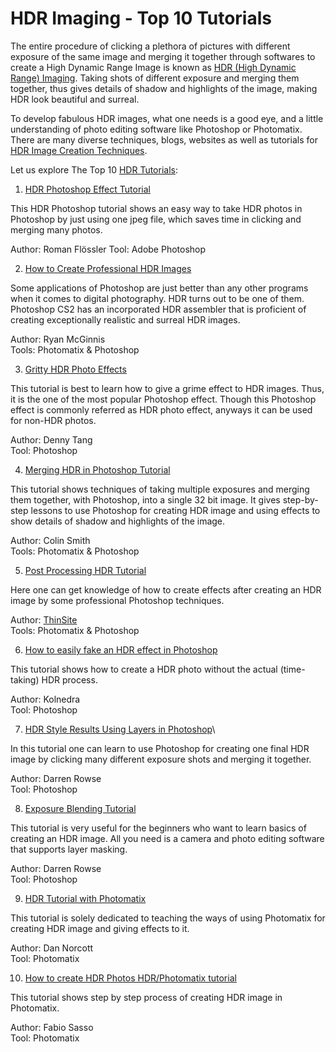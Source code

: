 # HDR Imaging - Top 10 Tutorials

The entire procedure of clicking a plethora of pictures with different exposure of the same image and merging it together through softwares to create a High Dynamic Range Image is known as <a href="http://en.wikipedia.org/wiki/High_dynamic_range_imaging">HDR (High Dynamic Range) Imaging</a>. Taking shots of different exposure and merging them together, thus gives details of shadow and highlights of the image, making HDR look beautiful and surreal. 

To develop fabulous HDR images, what one needs is a good eye, and a little understanding of photo editing software like Photoshop or Photomatix. There are many diverse techniques, blogs, websites as well as tutorials for <a href="/2010/hdr-imaging-some-common-creation-techniques/">HDR Image Creation Techniques</a>. 

Let us explore The Top 10 <a href="http://www.stuckincustoms.com/hdr-tutorial/">HDR Tutorials</a>:

1. <a href="http://www.nill.cz/index.php?set=tu1">HDR Photoshop Effect Tutorial</a>

This HDR Photoshop tutorial shows an easy way to take HDR photos in Photoshop by just using one jpeg file, which saves time in clicking and merging many photos. 

Author: Roman Flössler
Tool: Adobe Photoshop

2. <a href="http://backingwinds.blogspot.com/2006/10/how-to-create-professional-hdr-images.html">How to Create Professional HDR Images</a>

Some applications of Photoshop are just better than any other programs when it comes to digital photography. HDR turns out to be one of them. Photoshop CS2 has an incorporated HDR assembler that is proficient of creating exceptionally realistic and surreal HDR images.

Author: Ryan McGinnis\
Tools: Photomatix & Photoshop

3. <a href="http://photoshoptutorials.ws/photoshop-tutorials/photo-effects/gritty-hdr.html">Gritty HDR Photo Effects</a>

This tutorial is best to learn how to give a grime effect to HDR images. Thus, it is the one of the most popular Photoshop effect. Though this Photoshop effect is commonly referred as HDR photo effect, anyways it can be used for non-HDR photos.

Author: Denny Tang\
Tool: Photoshop

4. <a href="http://www.photoshopcafe.com/tutorials/HDR_ps/hdr-ps.htm">Merging HDR in Photoshop Tutorial</a>

This tutorial shows techniques of taking multiple exposures and merging them together, with Photoshop, into a single 32 bit image. It gives step-by-step lessons to use Photoshop for creating HDR image and using effects to show details of shadow and highlights of the image. 

Author: Colin Smith\
Tools: Photomatix & Photoshop

5. <a href="http://www.thinsite.net/tutorials/?p=6">Post Processing HDR Tutorial</a>

Here one can get knowledge of how to create effects after creating an HDR image by some professional Photoshop techniques.

Author: <a href="http://www.thinsite.net/photoblog/">ThinSite</a>\
Tools: Photomatix & Photoshop

6. <a href="http://www.flickr.com/photos/kolnedra/2257529395/">How to easily fake an HDR effect in Photoshop</a>

This tutorial shows how to create a HDR photo without the actual (time-taking) HDR process.

Author: Kolnedra\
Tool: Photoshop

7. <a href="http://digital-photography-school.com/hdr-style-results-using-layers-in-photoshop">HDR Style Results Using Layers in Photoshop</a>\


In this tutorial one can learn to use Photoshop for creating one final HDR image by clicking many different exposure shots and merging it together.

Author: Darren Rowse\
Tool: Photoshop

8. <a href="http://photodoto.com/exposure-blending-tutorial/">Exposure Blending Tutorial</a>

This tutorial is very useful for the beginners who want to learn basics of creating an HDR image. All you need is a camera and photo editing software that supports layer masking.

Author: Darren Rowse\
Tool: Photoshop

9. <a href="http://dannorcott.co.uk/hdr-tutorial/?gclid=CO7iopXttZkCFQ2ZQwodRxHa6g">HDR Tutorial with Photomatix</a>

This tutorial is solely dedicated to teaching the ways of using Photomatix for creating HDR image and giving effects to it.

Author: Dan Norcott\
Tool: Photomatix

10. <a href="http://abduzeedo.com/how-create-hdr-photos-hdrphotomatix-tutorial">How to create HDR Photos HDR/Photomatix tutorial</a>

This tutorial shows step by step process of creating HDR image in Photomatix.

Author: Fabio Sasso\
Tool: Photomatix
